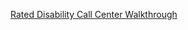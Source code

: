 [Rated Disability Call Center Walkthrough](https://dsva.slack.com/files/ULW9ZB61X/F0109N6AQKA/rated-disabilities-call-center-walkthrough.mp4)
